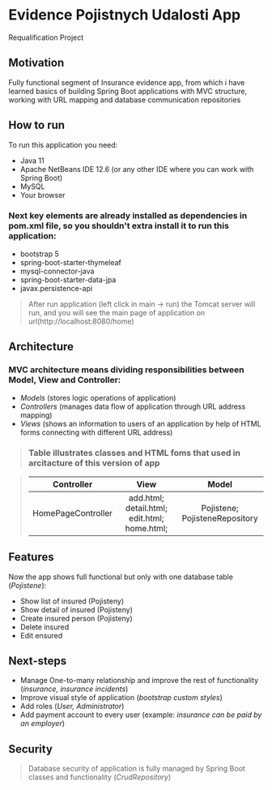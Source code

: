 # Evidence Pojistnych Udalosti App
Requalification Project



## Motivation

Fully functional segment of Insurance evidence app, from which i have learned basics of building Spring Boot applications with MVC structure, working with URL mapping and database communication repositories



## How to run

To run this application you need:

- Java 11
- Apache NetBeans IDE 12.6 (or any other IDE where you can work with Spring Boot)
- MySQL
- Your browser



### Next key elements are already installed as dependencies in pom.xml file, so you shouldn't extra install it to run this application:

- bootstrap 5
- spring-boot-starter-thymeleaf
- mysql-connector-java
- spring-boot-starter-data-jpa
- javax.persistence-api

> 
> After run application (left click in main -> run) the Tomcat server will run, and you will see the main page of application on url(http://localhost:8080/home)
> 



## Architecture

### MVC architecture means dividing responsibilities between Model, View and Controller:

- *Models* (stores logic operations of application)
- *Controllers* (manages data flow of application through URL address mapping)
- *Views* (shows an information to users of an application by help of HTML forms connecting with different URL address)


> ### Table illustrates classes and HTML foms that used in arcitacture of this version of app

> | **Controller** | **View** | **Model** |
> | :-----------: | :-----: | :-------: |
> | HomePageController | add.html; detail.html; edit.html; home.html; | Pojistene; PojisteneRepository |



## Features

Now the app shows full functional but only with one database table (*Pojistene*):

- Show list of insured (Pojisteny)
- Show detail of insured (Pojisteny)
- Create insured person (Pojisteny)
- Delete insured
- Edit ensured



## Next-steps

- Manage One-to-many relationship and improve the rest of functionality (*insurance, insurance incidents*)
- Improve visual style of application (*bootstrap custom styles*)
- Add roles (*User, Administrator*)
- Add payment account to every user (example: *insurance can be paid by an employer*)



## Security

> Database security of application is fully managed by Spring Boot classes and functionality (*CrudRepository*)

